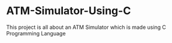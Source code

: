 # ATM-Simulator-Using-C
This project is all about an ATM Simulator which is made using C Programming Language
